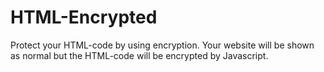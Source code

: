 # HTML-Encrypted
Protect your HTML-code by using encryption. Your website will be shown as normal but the HTML-code will be encrypted by Javascript.
